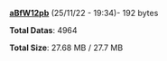 [**aBfW12pb**](/data/aBfW12pb.txt) (25/11/22 - 19:34)- 192 bytes

**Total Datas**: 4964

**Total Size**: 27.68 MB / 27.7 MB